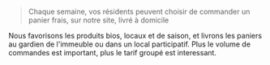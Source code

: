 > Chaque semaine, vos résidents peuvent choisir de commander un panier frais, sur notre site, livré à domicile

Nous favorisons les produits bios, locaux et de saison, et livrons les paniers au gardien de l'immeuble ou dans un local participatif. Plus le volume de commandes est important, plus le tarif groupé est interessant.